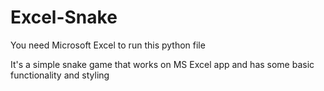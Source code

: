 # Excel-Snake

You need Microsoft Excel to run this python file

It's a simple snake game that works on MS Excel app and has some basic functionality and styling
